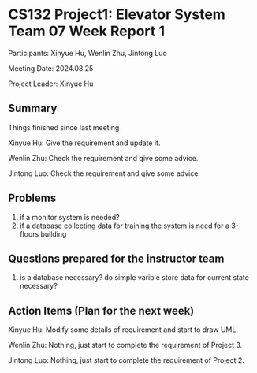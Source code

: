 # CS132 Project1: Elevator System Team 07 Week Report 1

Participants: Xinyue Hu, Wenlin Zhu, Jintong Luo

Meeting Date: 2024.03.25

Project Leader: Xinyue Hu

## Summary

Things finished since last meeting

Xinyue Hu: Give the requirement and update it.

Wenlin Zhu: Check the requirement and give some advice.

Jintong Luo: Check the requirement and give some advice.

## Problems

1. if a monitor system is needed?
2. if a database collecting data for training the system is need for a 3-floors building

## Questions prepared for the instructor team

1. is a database necessary? do simple varible store data for current state necessary?

## Action Items (Plan for the next week)

Xinyue Hu: Modify some details of requirement and start to draw UML.

Wenlin Zhu: Nothing, just start to complete the requirement of Project 3.

Jintong Luo: Nothing, just start to complete the requirement of Project 2.
